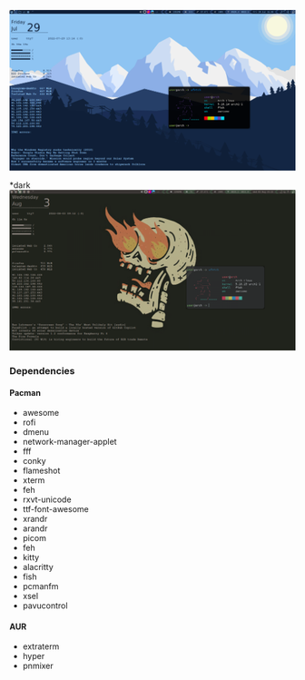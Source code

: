 ![](Pictures/exmpl.png)

*dark
![](Pictures/exmpl_dark.png)

### Dependencies

#### Pacman 

- awesome 
- rofi 
- dmenu
- network-manager-applet
- fff
- conky
- flameshot 
- xterm 
- feh 
- rxvt-unicode 
- ttf-font-awesome
- xrandr 
- arandr 
- picom
- feh
- kitty
- alacritty 
- fish 
- pcmanfm
- xsel
- pavucontrol

#### AUR

- extraterm
- hyper
- pnmixer
